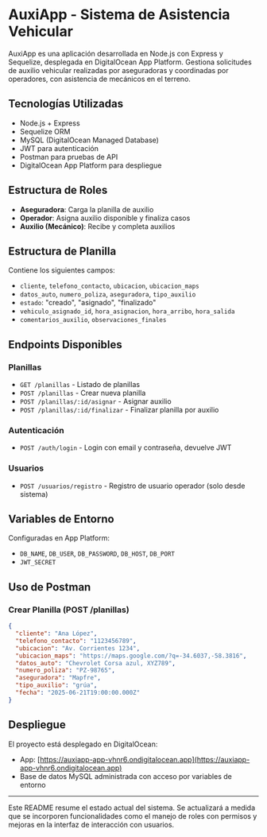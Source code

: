 # AuxiApp - Sistema de Asistencia Vehicular

AuxiApp es una aplicación desarrollada en Node.js con Express y Sequelize, desplegada en DigitalOcean App Platform. Gestiona solicitudes de auxilio vehicular realizadas por aseguradoras y coordinadas por operadores, con asistencia de mecánicos en el terreno.

## Tecnologías Utilizadas

* Node.js + Express
* Sequelize ORM
* MySQL (DigitalOcean Managed Database)
* JWT para autenticación
* Postman para pruebas de API
* DigitalOcean App Platform para despliegue

## Estructura de Roles

* **Aseguradora**: Carga la planilla de auxilio
* **Operador**: Asigna auxilio disponible y finaliza casos
* **Auxilio (Mecánico)**: Recibe y completa auxilios

## Estructura de Planilla

Contiene los siguientes campos:

* `cliente`, `telefono_contacto`, `ubicacion`, `ubicacion_maps`
* `datos_auto`, `numero_poliza`, `aseguradora`, `tipo_auxilio`
* `estado`: "creado", "asignado", "finalizado"
* `vehiculo_asignado_id`, `hora_asignacion`, `hora_arribo`, `hora_salida`
* `comentarios_auxilio`, `observaciones_finales`

## Endpoints Disponibles

### Planillas

* `GET /planillas` - Listado de planillas
* `POST /planillas` - Crear nueva planilla
* `POST /planillas/:id/asignar` - Asignar auxilio
* `POST /planillas/:id/finalizar` - Finalizar planilla por auxilio

### Autenticación

* `POST /auth/login` - Login con email y contraseña, devuelve JWT

### Usuarios

* `POST /usuarios/registro` - Registro de usuario operador (solo desde sistema)

## Variables de Entorno

Configuradas en App Platform:

* `DB_NAME`, `DB_USER`, `DB_PASSWORD`, `DB_HOST`, `DB_PORT`
* `JWT_SECRET`

## Uso de Postman

### Crear Planilla (POST /planillas)

```json
{
  "cliente": "Ana López",
  "telefono_contacto": "1123456789",
  "ubicacion": "Av. Corrientes 1234",
  "ubicacion_maps": "https://maps.google.com/?q=-34.6037,-58.3816",
  "datos_auto": "Chevrolet Corsa azul, XYZ789",
  "numero_poliza": "PZ-98765",
  "aseguradora": "Mapfre",
  "tipo_auxilio": "grúa",
  "fecha": "2025-06-21T19:00:00.000Z"
}
```

## Despliegue

El proyecto está desplegado en DigitalOcean:

* App: [https://auxiapp-app-vhnr6.ondigitalocean.app](https://auxiapp-app-vhnr6.ondigitalocean.app)
* Base de datos MySQL administrada con acceso por variables de entorno

---

Este README resume el estado actual del sistema. Se actualizará a medida que se incorporen funcionalidades como el manejo de roles con permisos y mejoras en la interfaz de interacción con usuarios.

